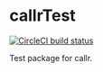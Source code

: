 # callrTest

<!-- badges: start -->
[![CircleCI build status](https://circleci.com/gh/jdblischak/callrTest.svg?style=svg)](https://circleci.com/gh/jdblischak/callrTest)
<!-- badges: end -->

Test package for callr.
